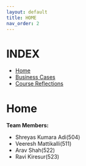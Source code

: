 ```yaml
---
layout: default
title: HOME
nav_order: 2
---
```


# INDEX

- [Home](home.md)
- [Business Cases](business_cases.md)
- [Course Reflections](course_reflections.md)

# Home
**Team Members:**
- Shreyas Kumara Adi(504)
- Veeresh Mattikalli(511)
- Arav Shah(522)
- Ravi Kiresur(523)

